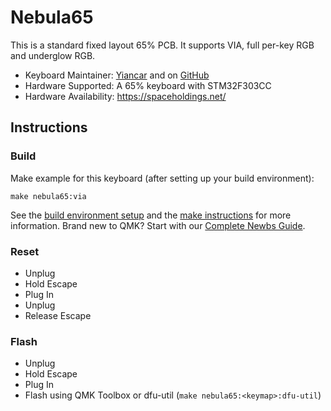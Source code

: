 # Nebula65

This is a standard fixed layout 65% PCB. It supports VIA, full per-key RGB and underglow RGB.

* Keyboard Maintainer: [Yiancar](http://yiancar-designs.com/) and on [GitHub](https://github.com/yiancar)
* Hardware Supported: A 65% keyboard with STM32F303CC
* Hardware Availability: https://spaceholdings.net/

## Instructions

### Build

Make example for this keyboard (after setting up your build environment):

    make nebula65:via

See the [build environment setup](https://docs.qmk.fm/#/getting_started_build_tools) and the [make instructions](https://docs.qmk.fm/#/getting_started_make_guide) for more information. Brand new to QMK? Start with our [Complete Newbs Guide](https://docs.qmk.fm/#/newbs).

### Reset

- Unplug
- Hold Escape
- Plug In
- Unplug
- Release Escape

### Flash

- Unplug
- Hold Escape
- Plug In
- Flash using QMK Toolbox or dfu-util (`make nebula65:<keymap>:dfu-util`)
